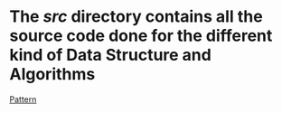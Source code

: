 # The *src* directory contains all the source code done for the different kind of Data Structure and Algorithms

[Pattern]()